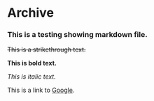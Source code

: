 # Archive

### This is a testing showing markdown file.

~~This is a strikethrough text.~~

**This is bold text.**

*This is italic text.*

This is a link to [Google](https://www.google.com/).